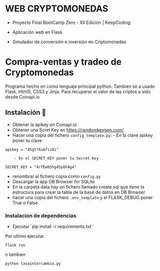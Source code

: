 # WEB CRYPTOMONEDAS
- Proyecto Final BootCamp Zero - XII Edición | KeepCoding

- Aplicación web en Flask

- Simulador de conversión e inversión en Criptomonedas

# Compra-ventas y tradeo de Cryptomonedas

Programa hecho en como lenguaje principal python. Tambien se a usado Flask, Html5, CSS3 y Jinja.
Para recuperar el valor de las criptos a sido desde Coinapi.io

## Instalación 🔧

- Obtener la apikey en Coinapi.io.
- Obtener una Scret Key en https://randomkeygen.com/ 
- Hacer una copia del fichero `config_template.py`:
        - En la clave apikey  poner tu clave

```
apikey = "45gt76u67ii8i"
```
        - En el SECRET_KEY poner tu Secret Key
```
SECRET_KEY = "4rfEw65hg45y6h4g4"
```

- renombrar al fichero copia como `config.py`
- Descargar la app DB Browser for SQLite
- En la carpeta data hay un fichero llamado create.sql que tiene la estructura para crear la tabla de la base de datos en DB Browser
- hacer una copia del fichero `.env_template` y el FLASK_DEBUG poner True o False


### Instalacion de dependencias

- Ejecutar `pip install -r requirements.txt``

Por ultimo ejecutar

```
flask run
```
o tambien
```
python tasaintercambio.py
```
